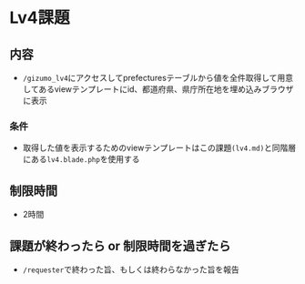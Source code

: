 # Lv4課題

## 内容
- `/gizumo_lv4`にアクセスしてprefecturesテーブルから値を全件取得して用意してあるviewテンプレートにid、都道府県、県庁所在地を埋め込みブラウザに表示
### 条件
  - 取得した値を表示するためのviewテンプレートはこの課題`(lv4.md)`と同階層にある`lv4.blade.php`を使用する

## 制限時間
- 2時間

## 課題が終わったら or 制限時間を過ぎたら
- `/requester`で終わった旨、もしくは終わらなかった旨を報告